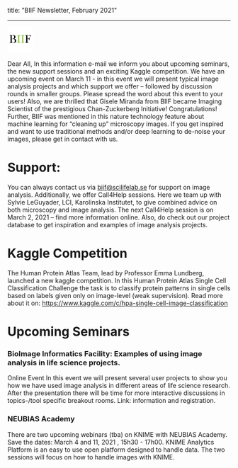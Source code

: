 title: "BIIF Newsletter, February 2021"


---
![BIIF logo](/images/biif_logo_white.png )

Dear All,
In this information e-mail we inform you about upcoming seminars, the new support sessions and an exciting Kaggle competition. We have an upcoming event on March 11 - in this event we will present typical image analysis projects and which support we offer – followed by discussion rounds in smaller groups. Please spread the word about this event to your users!
Also, we are thrilled that Gisele Miranda from BIIF became Imaging Scientist of the prestigious Chan-Zuckerberg Initiative! Congratulations! 
Further, BIIF was mentioned in this nature technology feature about machine learning for “cleaning up” microscopy images. If you get inspired and want to use traditional methods and/or deep learning to de-noise your images, please get in contact with us.

# Support:
You can always contact us via biif@scilifelab.se for support on image analysis. Additionally, we offer Call4Help sessions. Here we team up with Sylvie LeGuyader, LCI, Karolinska Institutet, to give combined advice on both microscopy and image analysis. The next Call4Help session is on March 2, 2021 – find more information online.
Also, do check out our project database to get inspiration and examples of image analysis projects.

# Kaggle Competition
The Human Protein Atlas Team, lead by Professor Emma Lundberg, launched a new kaggle competition. In this Human Protein Atlas Single Cell Classification Challenge the task is to classify protein patterns in single cells based on labels given only on image-level (weak supervision). Read more about it on: https://www.kaggle.com/c/hpa-single-cell-image-classification

# Upcoming Seminars
### BioImage Informatics Facility: Examples of using image analysis in life science projects.
Online Event
In this event we will present several user projects to show you how we have used image analysis in different areas of life science research. After the presentation there will be time for more interactive discussions in topics-/tool specific breakout rooms. 
Link: information and registration. 

### NEUBIAS Academy
There are two upcoming webinars (tba) on KNIME with NEUBIAS Academy. Save the dates: March 4 and 11, 2021 , 15h30 - 17h00. KNIME Analytics Platform is an easy to use open platform designed to handle data. The two sessions will focus on how to handle images with KNIME.



